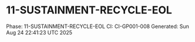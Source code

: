 # 11-SUSTAINMENT-RECYCLE-EOL
Phase: 11-SUSTAINMENT-RECYCLE-EOL
CI: CI-GP001-008
Generated: Sun Aug 24 22:41:23 UTC 2025
